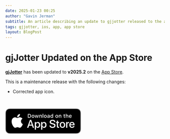 ```yaml
---
date: 2025-01-23 00:25
author: "Gavin Jerman"
subtitle: An article describing an update to gjjotter released to the app store.
tags: gjjotter, ios, app, app store
layout: BlogPost
---
```


# gjJotter Updated on the App Store

[**gjJotter**](/projects/gjJotter) has been updated to **v2025.2** on the [App Store](https://apps.apple.com/gb/app/gjjotter/id6698850903?platform=iphone).

This is a maintenance release with the following changes:
- Corrected app icon.
<br>

[![download](/images/Download_on_the_App_Store_Badge_US-UK_RGB_blk_092917.svg)](https://apps.apple.com/gb/app/gjjotter/id6698850903?platform=iphone)
